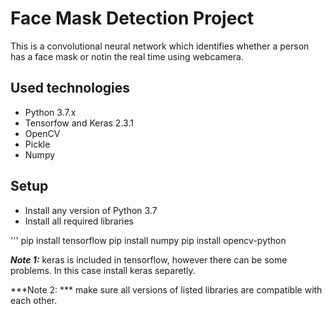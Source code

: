 # Face Mask Detection Project

This is a convolutional neural network which identifies whether a person has a face mask or notin the real time using webcamera.

## Used technologies

* Python 3.7.x 
* Tensorfow and Keras 2.3.1
* OpenCV
* Pickle
* Numpy

## Setup

* Install any version of Python 3.7
* Install all required libraries

'''
pip install tensorflow
pip install numpy
pip install opencv-python

***Note 1:*** keras is included in tensorflow, however there can be some problems. In this case install keras separetly.

***Note 2: *** make sure all versions of listed libraries are compatible with each other.


 



